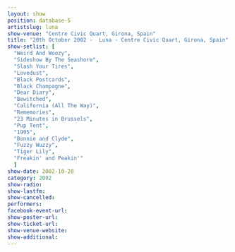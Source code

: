 ```yaml
---
layout: show
position: database-5
artistslug: luna
show-venue: "Centre Civic Quart, Girona, Spain"
title: "20th October 2002 -  Luna - Centre Civic Quart, Girona, Spain"
show-setlist: [
  "Weird And Woozy",
  "Sideshow By The Seashore",
  "Slash Your Tires",
  "Lovedust",
  "Black Postcards",
  "Black Champagne",
  "Dear Diary",
  "Bewitched",
  "California (All The Way)",
  "Rememories",
  "23 Minutes in Brussels",
  "Pup Tent",
  "1995",
  "Bonnie and Clyde",
  "Fuzzy Wuzzy",
  "Tiger Lily",
  "Freakin' and Peakin'"
  ]
show-date: 2002-10-20
category: 2002
show-radio: 
show-lastfm: 
show-cancelled: 
performers: 
facebook-event-url: 
show-poster-url: 
show-ticket-url: 
show-venue-website: 
show-additional: 
---
```


